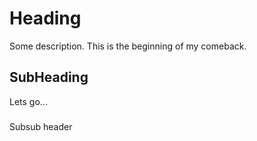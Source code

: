 # Heading

Some description. This is the beginning of my comeback.

## SubHeading

Lets go...

###
Subsub header

